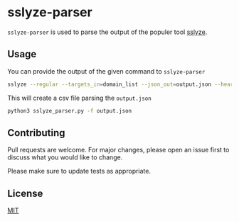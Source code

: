 # sslyze-parser
```sslyze-parser``` is used to parse the output of the populer tool [sslyze](https://github.com/nabla-c0d3/sslyze).
## Usage
You can provide the output of the given command to ```sslyze-parser```
```bash
sslyze --regular --targets_in=domain_list --json_out=output.json --heartbleed
```
This will create a csv file parsing the ```output.json```
```bash
python3 sslyze_parser.py -f output.json
```
## Contributing
Pull requests are welcome. For major changes, please open an issue first to discuss what you would like to change.

Please make sure to update tests as appropriate.
## License
[MIT](https://choosealicense.com/licenses/mit/)
